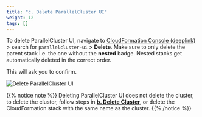 ```yaml
---
title: "c. Delete ParallelCluster UI"
weight: 12
tags: []
---
```


To delete ParallelCluster UI, navigate to [CloudFormation Console (deeplink)](https://console.aws.amazon.com/cloudformation/home?region=us-east-2#/stacks?filteringStatus=active&filteringText=parallelcluster-ui&viewNested=false&hideStacks=false) > search for `parallelcluster-ui` > **Delete**. Make sure to only delete the parent stack i.e. the one without the **nested** badge. Nested stacks get automatically deleted in the correct order.

This will ask you to confirm.

![Delete ParallelCluster UI](/images/03-cluster/delete-pcmanager.png)

{{% notice note %}}
Deleting ParallelCluster UI does not delete the cluster, to delete the cluster, follow steps in [**b. Delete Cluster**](/06-cleanup/02-delete-cluster.html), or delete the CloudFormation stack with the same name as the cluster. 
{{% /notice %}}